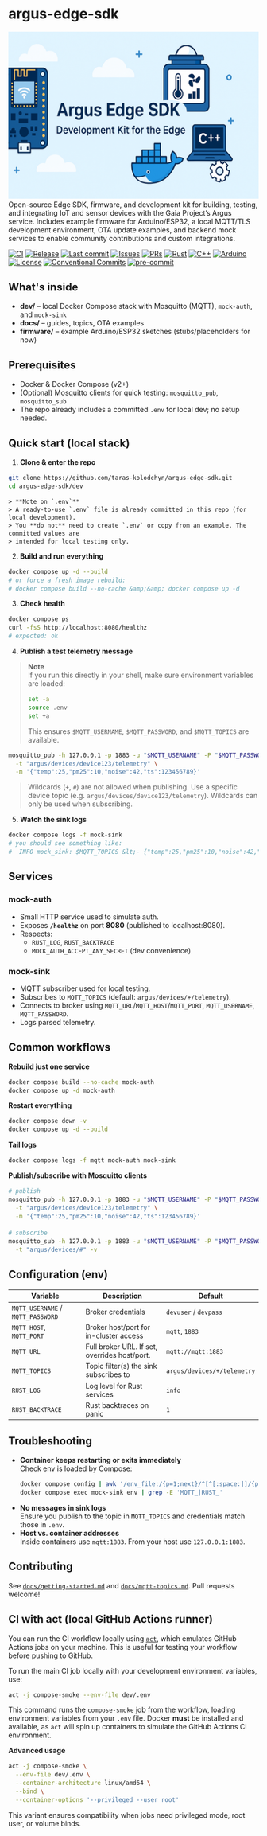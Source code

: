 # argus-edge-sdk
![Argus Edge SDK](/docs/argus_edge_sdk.jpg)
Open-source Edge SDK, firmware, and development kit for building, testing, and integrating IoT and sensor devices with the Gaia Project’s Argus service. Includes example firmware for Arduino/ESP32, a local MQTT/TLS development environment, OTA update examples, and backend mock services to enable community contributions and custom integrations.

[![CI][ci-badge]][ci-url]
[![Release][rel-badge]][rel-url]
[![Last commit][lc-badge]][lc-url]
[![Issues][issues-badge]][issues-url]
[![PRs][prs-badge]][prs-url]
[![Rust][rust-badge]][rust-url]
[![C++][cpp-badge]][cpp-url]
[![Arduino][arduino-badge]][arduino-url]
[![License][lic-badge]][lic-url]
[![Conventional Commits][cc-badge]][cc-url]
[![pre-commit][pc-badge]][pc-url]


## What's inside

- **dev/** – local Docker Compose stack with Mosquitto (MQTT), `mock-auth`, and `mock-sink`
- **docs/** – guides, topics, OTA examples
- **firmware/** – example Arduino/ESP32 sketches (stubs/placeholders for now)

## Prerequisites

- Docker &amp; Docker Compose (v2+)
- (Optional) Mosquitto clients for quick testing: `mosquitto_pub`, `mosquitto_sub`
- The repo already includes a committed `.env` for local dev; no setup needed.

## Quick start (local stack)

1) **Clone &amp; enter the repo**
```bash
git clone https://github.com/taras-kolodchyn/argus-edge-sdk.git
cd argus-edge-sdk/dev
```

```
> **Note on `.env`**
> A ready-to-use `.env` file is already committed in this repo (for local development).
> You **do not** need to create `.env` or copy from an example. The committed values are
> intended for local testing only.
```

2) **Build and run everything**
```bash
docker compose up -d --build
# or force a fresh image rebuild:
# docker compose build --no-cache &amp;&amp; docker compose up -d
```

3) **Check health**
```bash
docker compose ps
curl -fsS http://localhost:8080/healthz 
# expected: ok
```

4) **Publish a test telemetry message**
> **Note**  
> If you run this directly in your shell, make sure environment variables are loaded:  
> ```bash
> set -a
> source .env
> set +a
> ```
> This ensures `$MQTT_USERNAME`, `$MQTT_PASSWORD`, and `$MQTT_TOPICS` are available.
```bash
mosquitto_pub -h 127.0.0.1 -p 1883 -u "$MQTT_USERNAME" -P "$MQTT_PASSWORD" \
  -t "argus/devices/device123/telemetry" \
  -m '{"temp":25,"pm25":10,"noise":42,"ts":123456789}'
```
> Wildcards (`+`, `#`) are not allowed when publishing. Use a specific device topic (e.g. `argus/devices/device123/telemetry`). Wildcards can only be used when subscribing.

5) **Watch the sink logs**
```bash
docker compose logs -f mock-sink
# you should see something like:
#  INFO mock_sink: $MQTT_TOPICS &lt;- {"temp":25,"pm25":10,"noise":42,"ts":123456789}
```

## Services

### mock-auth
- Small HTTP service used to simulate auth.
- Exposes **`/healthz`** on port **8080** (published to localhost:8080).
- Respects:
  - `RUST_LOG`, `RUST_BACKTRACE`
  - `MOCK_AUTH_ACCEPT_ANY_SECRET` (dev convenience)

### mock-sink
- MQTT subscriber used for local testing.
- Subscribes to `MQTT_TOPICS` (default: `argus/devices/+/telemetry`).
- Connects to broker using `MQTT_URL`/`MQTT_HOST`/`MQTT_PORT`, `MQTT_USERNAME`, `MQTT_PASSWORD`.
- Logs parsed telemetry.

## Common workflows

**Rebuild just one service**
```bash
docker compose build --no-cache mock-auth
docker compose up -d mock-auth
```

**Restart everything**
```bash
docker compose down -v
docker compose up -d --build
```

**Tail logs**
```bash
docker compose logs -f mqtt mock-auth mock-sink
```

**Publish/subscribe with Mosquitto clients**
```bash
# publish
mosquitto_pub -h 127.0.0.1 -p 1883 -u "$MQTT_USERNAME" -P "$MQTT_PASSWORD" \
  -t "argus/devices/device123/telemetry" \
  -m '{"temp":25,"pm25":10,"noise":42,"ts":123456789}'

# subscribe
mosquitto_sub -h 127.0.0.1 -p 1883 -u "$MQTT_USERNAME" -P "$MQTT_PASSWORD" \
  -t "argus/devices/#" -v
```

## Configuration (env)

| Variable | Description | Default |
|---|---|---|
| `MQTT_USERNAME` / `MQTT_PASSWORD` | Broker credentials | `devuser` / `devpass` |
| `MQTT_HOST`, `MQTT_PORT` | Broker host/port for in-cluster access | `mqtt`, `1883` |
| `MQTT_URL` | Full broker URL. If set, overrides host/port. | `mqtt://mqtt:1883` |
| `MQTT_TOPICS` | Topic filter(s) the sink subscribes to | `argus/devices/+/telemetry` |
| `RUST_LOG` | Log level for Rust services | `info` |
| `RUST_BACKTRACE` | Rust backtraces on panic | `1` |

## Troubleshooting

- **Container keeps restarting or exits immediately**  
  Check env is loaded by Compose:
  ```bash
  docker compose config | awk '/env_file:/{p=1;next}/^[^[:space:]]/{p=0}p'
  docker compose exec mock-sink env | grep -E 'MQTT_|RUST_'
  ```
- **No messages in sink logs**  
  Ensure you publish to the topic in `MQTT_TOPICS` and credentials match those in `.env`.
- **Host vs. container addresses**  
  Inside containers use `mqtt:1883`. From your host use `127.0.0.1:1883`.

## Contributing

See [`docs/getting-started.md`](./docs/getting-started.md) and [`docs/mqtt-topics.md`](./docs/mqtt-topics.md). Pull requests welcome!

## CI with act (local GitHub Actions runner)

You can run the CI workflow locally using [`act`](https://github.com/nektos/act), which emulates GitHub Actions jobs on your machine. This is useful for testing your workflow before pushing to GitHub.

To run the main CI job locally with your development environment variables, use:

```bash
act -j compose-smoke --env-file dev/.env
```

This command runs the `compose-smoke` job from the workflow, loading environment variables from your `.env` file. Docker **must** be installed and available, as `act` will spin up containers to simulate the GitHub Actions CI environment.

**Advanced usage**

```bash
act -j compose-smoke \
  --env-file dev/.env \
  --container-architecture linux/amd64 \
  --bind \
  --container-options '--privileged --user root'
```
This variant ensures compatibility when jobs need privileged mode, root user, or volume binds.






[ci-badge]: https://github.com/taras-kolodchyn/argus-edge-sdk/actions/workflows/ci.yml/badge.svg?branch=main
[ci-url]: https://github.com/taras-kolodchyn/argus-edge-sdk/actions/workflows/ci.yml
[rel-badge]: https://img.shields.io/github/v/release/taras-kolodchyn/argus-edge-sdk?display_name=tag&sort=semver
[rel-url]: https://github.com/taras-kolodchyn/argus-edge-sdk/releases
[lc-badge]: https://img.shields.io/github/last-commit/taras-kolodchyn/argus-edge-sdk/main
[lc-url]: https://github.com/taras-kolodchyn/argus-edge-sdk/commits/main
[issues-badge]: https://img.shields.io/github/issues/taras-kolodchyn/argus-edge-sdk
[issues-url]: https://github.com/taras-kolodchyn/argus-edge-sdk/issues
[prs-badge]: https://img.shields.io/github/issues-pr/taras-kolodchyn/argus-edge-sdk
[prs-url]: https://github.com/taras-kolodchyn/argus-edge-sdk/pulls
[rust-badge]: https://img.shields.io/badge/Rust-1.80%2B-orange?logo=rust&logoColor=white
[rust-url]: https://www.rust-lang.org/
[lic-badge]: https://img.shields.io/badge/license-Apache--2.0-blue
[lic-url]: https://github.com/taras-kolodchyn/argus-edge-sdk/blob/main/LICENSE
[cc-badge]: https://img.shields.io/badge/Conventional%20Commits-1.0.0-yellow.svg
[cc-url]: https://conventionalcommits.org
[pc-badge]: https://img.shields.io/badge/pre--commit-enabled-brightgreen?logo=pre-commit&logoColor=white
[pc-url]: https://github.com/pre-commit/pre-commit
[cpp-badge]: https://img.shields.io/badge/C++-17-blue?logo=c%2B%2B&logoColor=white
[cpp-url]: https://isocpp.org/
[arduino-badge]: https://img.shields.io/badge/Arduino-IDE-00979D?logo=arduino&logoColor=white
[arduino-url]: https://www.arduino.cc/
